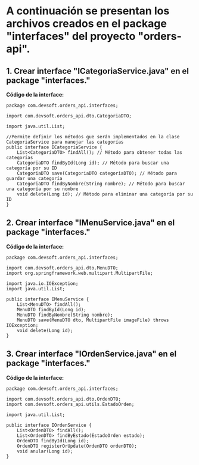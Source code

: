 # A continuación se presentan los archivos creados en el package "interfaces" del proyecto "orders-api".

## 1. Crear interface "ICategoriaService.java" en el package "interfaces."

**Código de la interface:**

```
package com.devsoft.orders_api.interfaces;

import com.devsoft.orders_api.dto.CategoriaDTO;

import java.util.List;

//Permite definir los métodos que serán implementados en la clase CategoriaService para manejar las categorías
public interface ICategoriaService {
    List<CategoriaDTO> findAll(); // Método para obtener todas las categorías
    CategoriaDTO findById(Long id); // Método para buscar una categoría por su ID
    CategoriaDTO save(CategoriaDTO categoriaDTO); // Método para guardar una categoría
    CategoriaDTO findByNombre(String nombre); // Método para buscar una categoría por su nombre
    void delete(Long id); // Método para eliminar una categoría por su ID
}
```

## 2. Crear interface "IMenuService.java" en el package "interfaces."

**Código de la interface:**

```
package com.devsoft.orders_api.interfaces;

import com.devsoft.orders_api.dto.MenuDTO;
import org.springframework.web.multipart.MultipartFile;

import java.io.IOException;
import java.util.List;

public interface IMenuService {
    List<MenuDTO> findAll();
    MenuDTO findById(Long id);
    MenuDTO findByNombre(String nombre);
    MenuDTO save(MenuDTO dto, MultipartFile imageFile) throws IOException;
    void delete(Long id);
}
```

## 3. Crear interface "IOrdenService.java" en el package "interfaces."

**Código de la interface:**

```
package com.devsoft.orders_api.interfaces;

import com.devsoft.orders_api.dto.OrdenDTO;
import com.devsoft.orders_api.utils.EstadoOrden;

import java.util.List;

public interface IOrdenService {
    List<OrdenDTO> findAll();
    List<OrdenDTO> findByEstado(EstadoOrden estado);
    OrdenDTO findById(Long id);
    OrdenDTO registerOrUpdate(OrdenDTO ordenDTO);
    void anular(Long id);
}
```
